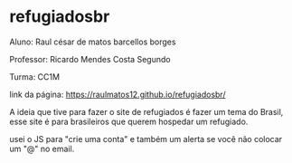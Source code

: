 # refugiadosbr
Aluno: Raul césar de matos barcellos borges

Professor: Ricardo Mendes Costa Segundo

Turma: CC1M

link da página: https://raulmatos12.github.io/refugiadosbr/

A ideia que tive para fazer o site de refugiados é fazer um tema do Brasil, esse site é para brasileiros que querem hospedar um refugiado.

usei o JS para "crie uma conta" e também um alerta se você não colocar um "@" no email.

